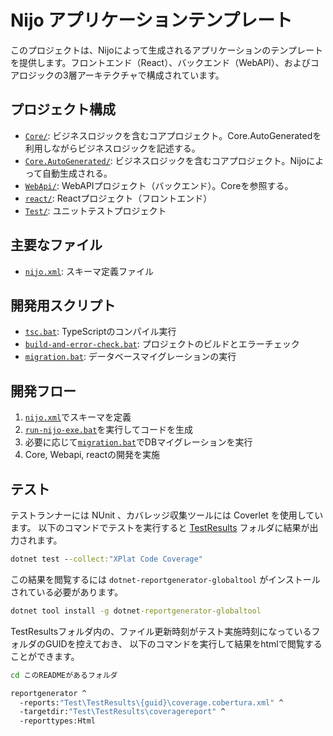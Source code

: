 # Nijo アプリケーションテンプレート

このプロジェクトは、Nijoによって生成されるアプリケーションのテンプレートを提供します。フロントエンド（React）、バックエンド（WebAPI）、およびコアロジックの3層アーキテクチャで構成されています。

## プロジェクト構成
- [`Core/`](./Core/): ビジネスロジックを含むコアプロジェクト。Core.AutoGeneratedを利用しながらビジネスロジックを記述する。
- [`Core.AutoGenerated/`](./Core.AutoGenerated/): ビジネスロジックを含むコアプロジェクト。Nijoによって自動生成される。
- [`WebApi/`](./WebApi/): WebAPIプロジェクト（バックエンド）。Coreを参照する。
- [`react/`](./react/): Reactプロジェクト（フロントエンド）
- [`Test/`](./Test/): ユニットテストプロジェクト

## 主要なファイル
- [`nijo.xml`](./nijo.xml): スキーマ定義ファイル

## 開発用スクリプト
- [`tsc.bat`](./tsc.bat): TypeScriptのコンパイル実行
- [`build-and-error-check.bat`](./build-and-error-check.bat): プロジェクトのビルドとエラーチェック
- [`migration.bat`](./migration.bat): データベースマイグレーションの実行

## 開発フロー
1. [`nijo.xml`](./nijo.xml)でスキーマを定義
2. [`run-nijo-exe.bat`](./run-nijo-exe.bat)を実行してコードを生成
3. 必要に応じて[`migration.bat`](./migration.bat)でDBマイグレーションを実行
4. Core, Webapi, reactの開発を実施

## テスト
テストランナーには NUnit 、カバレッジ収集ツールには Coverlet を使用しています。
以下のコマンドでテストを実行すると [TestResults](./Test/TestResults/) フォルダに結果が出力されます。

```cmd
dotnet test --collect:"XPlat Code Coverage"
```

この結果を閲覧するには `dotnet-reportgenerator-globaltool` がインストールされている必要があります。

```cmd
dotnet tool install -g dotnet-reportgenerator-globaltool
```

TestResultsフォルダ内の、ファイル更新時刻がテスト実施時刻になっているフォルダのGUIDを控えておき、
以下のコマンドを実行して結果をhtmlで閲覧することができます。

```cmd
cd このREADMEがあるフォルダ

reportgenerator ^
  -reports:"Test\TestResults\{guid}\coverage.cobertura.xml" ^
  -targetdir:"Test\TestResults\coveragereport" ^
  -reporttypes:Html
```
